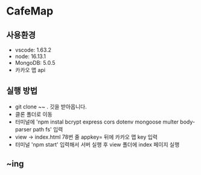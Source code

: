 # CafeMap
## 사용환경
- vscode: 1.63.2
- node: 16.13.1
- MongoDB: 5.0.5
- 카카오 맵 api
## 실행 방법
- git clone ~~ . 깃을 받아옵니다.
- 클론 폴더로 이동
- 터미널에 'npm instal bcrypt express cors dotenv mongoose multer body-parser path fs' 입력
- view -> index.html 78번 줄 appkey= 뒤에 카카오 맵 key 입력
- 터미널 'npm start' 입력해서 서버 실행 후 view 폴더에 index 페이지 실행

## ~ing
